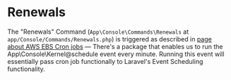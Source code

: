 # Renewals

<!-- MarkdownTOC -->

<!-- /MarkdownTOC -->

The "Renewals" Command (`App\Console\Commands\Renewals` at `app/Console/Commands/Renewals.php`) is triggered as described in [page about AWS EBS Cron jobs](https://calebfavor.github.io/raildocs/?current-md=aws-ebs-cron-jobs.md) — There's a package that enables us to run the App\Console\Kernel@schedule event every minute. Running this event will essentially pass cron job functionally to Laravel's Event Scheduling functionality.